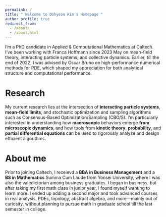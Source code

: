 ```yaml
---
permalink: /
title: " Welcome to Dohyeon Kim's Homepage "
author_profile: true
redirect_from: 
  - /about/
  - /about.html
---
```


I’m a PhD candidate in Applied & Computational Mathematics at Caltech. I’ve been working with Franca Hoffmann since 2023 May on mean-field theory, interacting particle systems, and collective dynamics. Earlier, till the end of 2022, I was advised by Oscar Bruno on high-performance numerical methods for PDE, which shaped my appreciation for both analytical structure and computational performance.

Research
======
My current research lies at the intersection of **interacting particle systems**, **mean-field limits**, and stochastic optimization and sampling algorithms such as Consensus-Based Optimization/Sampling (CBO/S). I’m particularly interested in understanding how **macroscopic** behaviors emerge **from microscopic dynamics**, and how tools from **kinetic theory**, **probability**, and **partial differential equations** can be used to rigorously analyze and design efficient algorithms. 

About me
======
Prior to joining Caltech, I receievd a **BBA in Business Management** and a **BS in Mathematics** Summa Cum Laude from Yonsei University, where I was also the valedictorian among business graduates. I began in business,  but after taking my first math class in junior year, I found myself wanting to learn more. I ended up adding a second major and took advanced courses in real analysis, PDEs, topology, abstract algebra, and more—mainly out of curiosity, without planning to pursue math in graduate school till the last semester in college.
